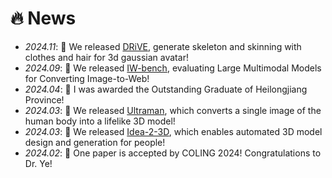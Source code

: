 # 🔥 News
- *2024.11*: 🎉 We released [DRiVE](https://driveavatar.github.io/), generate skeleton and skinning with clothes and hair for 3d gaussian avatar!
- *2024.09*: 🎉 We released [IW-bench](https://iw-bench-page.vercel.app/), evaluating Large Multimodal Models for Converting Image-to-Web!
- *2024.04*: 🎉 I was awarded the Outstanding Graduate of Heilongjiang Province!
- *2024.03*: 🎉 We released [Ultraman](https://air-discover.github.io/Ultraman/), which converts a single image of the human body into a lifelike 3D model!
- *2024.03*: 🎉 We released [Idea-2-3D](https://air-discover.github.io/Idea-2-3D/), which enables automated 3D model design and generation for people!
- *2024.02*: 🎉 One paper is accepted by COLING 2024! Congratulations to Dr. Ye!
